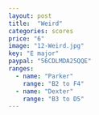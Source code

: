 ```yaml
---
layout: post
title:  "Weird"
categories: scores
price: "6"
image: "12-Weird.jpg"
key: "E major"
paypal: "56CDLMDA25QQE"
ranges:
  - name: "Parker"
    range: "B2 to F4"
  - name: "Dexter"
    range: "B3 to D5"
---
```

